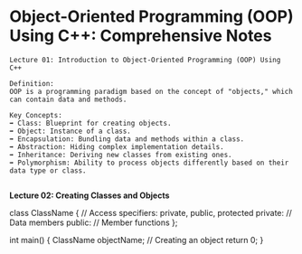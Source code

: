 # Object-Oriented Programming (OOP) Using C++: Comprehensive Notes


```
Lecture 01: Introduction to Object-Oriented Programming (OOP) Using C++

Definition: 
OOP is a programming paradigm based on the concept of "objects," which can contain data and methods.

Key Concepts:
➡️ Class: Blueprint for creating objects.
➡️ Object: Instance of a class.
➡️ Encapsulation: Bundling data and methods within a class.
➡️ Abstraction: Hiding complex implementation details.
➡️ Inheritance: Deriving new classes from existing ones.
➡️ Polymorphism: Ability to process objects differently based on their data type or class.


```
**Lecture 02: Creating Classes and Objects**

class ClassName {
    // Access specifiers: private, public, protected
    private:
        // Data members
    public:
        // Member functions
};

int main() {
    ClassName objectName; // Creating an object
    return 0;
}
```